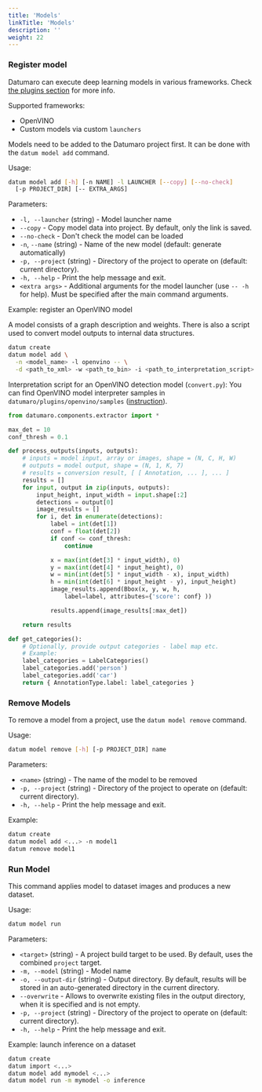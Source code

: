 ```yaml
---
title: 'Models'
linkTitle: 'Models'
description: ''
weight: 22
---
```


### Register model <a id="model-add"></a>

Datumaro can execute deep learning models in various frameworks. Check
[the plugins section](/docs/user-manual/extending/#builtin-plugins)
for more info.

Supported frameworks:
- OpenVINO
- Custom models via custom `launchers`

Models need to be added to the Datumaro project first. It can be done with
the `datum model add` command.

Usage:

``` bash
datum model add [-h] [-n NAME] -l LAUNCHER [--copy] [--no-check]
  [-p PROJECT_DIR] [-- EXTRA_ARGS]
```

Parameters:
- `-l, --launcher` (string) - Model launcher name
- `--copy` - Copy model data into project. By default, only the link is saved.
- `--no-check` - Don't check the model can be loaded
- `-n`, `--name` (string) - Name of the new model (default: generate
  automatically)
- `-p, --project` (string) - Directory of the project to operate on
  (default: current directory).
- `-h, --help` - Print the help message and exit.
- `<extra args>` - Additional arguments for the model launcher
  (use `-- -h` for help). Must be specified after the main command arguments.


Example: register an OpenVINO model

A model consists of a graph description and weights. There is also a script
used to convert model outputs to internal data structures.

``` bash
datum create
datum model add \
  -n <model_name> -l openvino -- \
  -d <path_to_xml> -w <path_to_bin> -i <path_to_interpretation_script>
```

Interpretation script for an OpenVINO detection model (`convert.py`):
You can find OpenVINO model interpreter samples in
`datumaro/plugins/openvino/samples` ([instruction](/docs/plugins/openvino_plugin)).

``` python
from datumaro.components.extractor import *

max_det = 10
conf_thresh = 0.1

def process_outputs(inputs, outputs):
    # inputs = model input, array or images, shape = (N, C, H, W)
    # outputs = model output, shape = (N, 1, K, 7)
    # results = conversion result, [ [ Annotation, ... ], ... ]
    results = []
    for input, output in zip(inputs, outputs):
        input_height, input_width = input.shape[:2]
        detections = output[0]
        image_results = []
        for i, det in enumerate(detections):
            label = int(det[1])
            conf = float(det[2])
            if conf <= conf_thresh:
                continue

            x = max(int(det[3] * input_width), 0)
            y = max(int(det[4] * input_height), 0)
            w = min(int(det[5] * input_width - x), input_width)
            h = min(int(det[6] * input_height - y), input_height)
            image_results.append(Bbox(x, y, w, h,
                label=label, attributes={'score': conf} ))

            results.append(image_results[:max_det])

    return results

def get_categories():
    # Optionally, provide output categories - label map etc.
    # Example:
    label_categories = LabelCategories()
    label_categories.add('person')
    label_categories.add('car')
    return { AnnotationType.label: label_categories }
```

### Remove Models <a id="model-remove"></a>


To remove a model from a project, use the `datum model remove` command.

Usage:

``` bash
datum model remove [-h] [-p PROJECT_DIR] name
```

Parameters:
- `<name>` (string) - The name of the model to be removed
- `-p, --project` (string) - Directory of the project to operate on
  (default: current directory).
- `-h, --help` - Print the help message and exit.

Example:

``` bash
datum create
datum model add <...> -n model1
datum remove model1
```

### Run Model <a id="model-run"></a>

This command applies model to dataset images and produces a new dataset.

Usage:

``` bash
datum model run
```

Parameters:
- `<target>` (string) - A project build target to be used.
  By default, uses the combined `project` target.
- `-m, --model` (string) - Model name
- `-o, --output-dir` (string) - Output directory. By default, results will
  be stored in an auto-generated directory in the current directory.
- `--overwrite` - Allows to overwrite existing files in the output directory,
  when it is specified and is not empty.
- `-p, --project` (string) - Directory of the project to operate on
  (default: current directory).
- `-h, --help` - Print the help message and exit.


Example: launch inference on a dataset

``` bash
datum create
datum import <...>
datum model add mymodel <...>
datum model run -m mymodel -o inference
```
